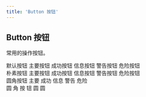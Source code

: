 ```yaml
---
title: 'Button 按钮'
---
```


## Button 按钮

常用的操作按钮。

<demo-block title="基础用法">
  <template slot="demoContent">
    <div>
      <qb-button>默认按钮</qb-button>
      <qb-button type="primary">主要按钮</qb-button>
      <qb-button type="success">成功按钮</qb-button>
      <qb-button type="info">信息按钮</qb-button>
      <qb-button type="warning">警告按钮</qb-button>
      <qb-button type="danger">危险按钮</qb-button>
    </div>
    <div>
      <qb-button plain>朴素按钮</qb-button>
      <qb-button type="primary" plain>主要按钮</qb-button>
      <qb-button type="success" plain>成功按钮</qb-button>
      <qb-button type="info" plain>信息按钮</qb-button>
      <qb-button type="warning" plain>警告按钮</qb-button>
      <qb-button type="danger" plain>危险按钮</qb-button>
    </div>
    <div>
      <qb-button round>圆角按钮</qb-button>
      <qb-button type="primary" round>主要</qb-button>
      <qb-button type="success" round>成功</qb-button>
      <qb-button type="info" round>信息</qb-button>
      <qb-button type="warning" round>警告</qb-button>
      <qb-button type="danger" round>危险</qb-button>
    </div>
    <div>
      <qb-button circle>圆</qb-button>
      <qb-button type="primary" circle>角</qb-button>
      <qb-button type="success" circle>按</qb-button>
      <qb-button type="info" circle>钮</qb-button>
      <qb-button type="warning" circle>圆</qb-button>
      <qb-button type="danger" circle>圆</qb-button>
    </div>
  </template>

  <highlight-code slot="codeText" lang="html">
    <div>
      <qb-button>默认按钮</qb-button>
      <qb-button type="primary">主要按钮</qb-button>
      <qb-button type="success">成功按钮</qb-button>
      <qb-button type="info">信息按钮</qb-button>
      <qb-button type="warning">警告按钮</qb-button>
      <qb-button type="danger">危险按钮</qb-button>
    </div>
    <div>
      <qb-button plain>朴素按钮</qb-button>
      <qb-button type="primary" plain>主要按钮</qb-button>
      <qb-button type="success" plain>成功按钮</qb-button>
      <qb-button type="info" plain>信息按钮</qb-button>
      <qb-button type="warning" plain>警告按钮</qb-button>
      <qb-button type="danger" plain>危险按钮</qb-button>
    </div>
    <div>
      <qb-button round>圆角按钮</qb-button>
      <qb-button type="primary" round>主要</qb-button>
      <qb-button type="success" round>成功</qb-button>
      <qb-button type="info" round>信息</qb-button>
      <qb-button type="warning" round>警告</qb-button>
      <qb-button type="danger" round>危险</qb-button>
    </div>
    <div>
      <qb-button circle>圆</qb-button>
      <qb-button type="primary" circle>角</qb-button>
      <qb-button type="success" circle>按</qb-button>
      <qb-button type="info" circle>钮</qb-button>
      <qb-button type="warning" circle>圆</qb-button>
      <qb-button type="danger" circle>圆</qb-button>
    </div>
  </highlight-code>
</demo-block>

